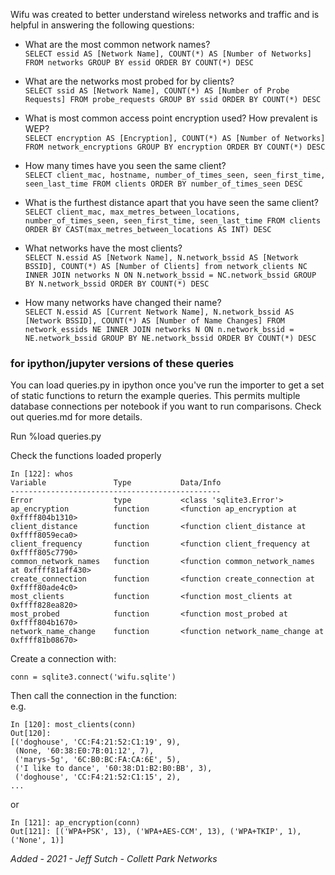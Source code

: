 Wifu was created to better understand wireless networks and traffic and is helpful in answering the following questions:  

- What are the most common network names?  
`SELECT essid AS [Network Name], COUNT(*) AS [Number of Networks] FROM networks GROUP BY essid ORDER BY COUNT(*) DESC`

- What are the networks most probed for by clients?  
`SELECT ssid AS [Network Name], COUNT(*) AS [Number of Probe Requests] FROM probe_requests GROUP BY ssid ORDER BY COUNT(*) DESC`

- What is most common access point encryption used? How prevalent is WEP?  
`SELECT encryption AS [Encryption], COUNT(*) AS [Number of Networks] FROM network_encryptions GROUP BY encryption ORDER BY COUNT(*) DESC`

- How many times have you seen the same client?  
`SELECT client_mac, hostname, number_of_times_seen, seen_first_time, seen_last_time FROM clients ORDER BY number_of_times_seen DESC`

- What is the furthest distance apart that you have seen the same client?  
`SELECT client_mac, max_metres_between_locations, number_of_times_seen, seen_first_time, seen_last_time FROM clients ORDER BY CAST(max_metres_between_locations AS INT) DESC`

- What networks have the most clients?  
`SELECT N.essid AS [Network Name], N.network_bssid AS [Network BSSID], COUNT(*) AS [Number of Clients] from network_clients NC INNER JOIN networks N ON N.network_bssid = NC.network_bssid GROUP BY N.network_bssid ORDER BY COUNT(*) DESC`

- How many networks have changed their name?  
`SELECT N.essid AS [Current Network Name], N.network_bssid AS [Network BSSID], COUNT(*) AS [Number of Name Changes] FROM network_essids NE INNER JOIN networks N ON n.network_bssid = NE.network_bssid GROUP BY NE.network_bssid ORDER BY COUNT(*) DESC`

### for ipython/jupyter versions of these queries

You can load queries.py in ipython once you've run the importer to get a set of static functions to return the example queries. This permits multiple database connections per notebook if you want to run comparisons. Check out queries.md for more details.

Run %load queries.py

Check the functions loaded properly  
```
In [122]: whos
Variable               Type           Data/Info
-----------------------------------------------
Error                  type           <class 'sqlite3.Error'>
ap_encryption          function       <function ap_encryption at 0xffff804b1310>
client_distance        function       <function client_distance at 0xffff8059eca0>
client_frequency       function       <function client_frequency at 0xffff805c7790>
common_network_names   function       <function common_network_names at 0xffff81aff430>
create_connection      function       <function create_connection at 0xffff80ade4c0>
most_clients           function       <function most_clients at 0xffff828ea820>
most_probed            function       <function most_probed at 0xffff804b1670>
network_name_change    function       <function network_name_change at 0xffff81b08670>
```

Create a connection with: 
```
conn = sqlite3.connect('wifu.sqlite')
```

Then call the connection in the function:  
e.g.

```
In [120]: most_clients(conn)
Out[120]:
[('doghouse', 'CC:F4:21:52:C1:19', 9),
 (None, '60:38:E0:7B:01:12', 7),
 ('marys-5g', '6C:B0:BC:FA:CA:6E', 5),
 ('I like to dance', '60:38:D1:B2:B0:BB', 3),
 ('doghouse', 'CC:F4:21:52:C1:15', 2),
...
```
or

```
In [121]: ap_encryption(conn)
Out[121]: [('WPA+PSK', 13), ('WPA+AES-CCM', 13), ('WPA+TKIP', 1), ('None', 1)]
```

*Added - 2021 - Jeff Sutch - Collett Park Networks*
